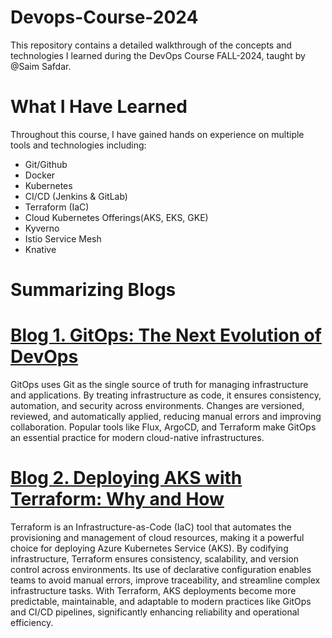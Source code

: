 # Devops-Course-2024
This repository contains a detailed walkthrough of the concepts and technologies I learned during the DevOps Course FALL-2024, taught by @Saim Safdar.

# What I Have Learned
Throughout this course, I have gained hands on experience on multiple tools and technologies including:
- Git/Github
- Docker
- Kubernetes
- CI/CD (Jenkins & GitLab)
- Terraform (IaC)
- Cloud Kubernetes Offerings(AKS, EKS, GKE)
- Kyverno
- Istio Service Mesh
- Knative

# Summarizing Blogs

# [Blog 1. GitOps: The Next Evolution of DevOps](https://medium.com/@fauzahmed2/gitops-the-next-evolution-of-devops-18630e82378b)
GitOps uses Git as the single source of truth for managing infrastructure and applications. By treating infrastructure as code, it ensures consistency, automation, and security across environments. Changes are versioned, reviewed, and automatically applied, reducing manual errors and improving collaboration. Popular tools like Flux, ArgoCD, and Terraform make GitOps an essential practice for modern cloud-native infrastructures.

# [Blog 2. Deploying AKS with Terraform: Why and How](https://medium.com/@fauzahmed2/deploying-aks-with-terraform-why-and-how-3918953b6926)
Terraform is an Infrastructure-as-Code (IaC) tool that automates the provisioning and management of cloud resources, making it a powerful choice for deploying Azure Kubernetes Service (AKS). By codifying infrastructure, Terraform ensures consistency, scalability, and version control across environments.
Its use of declarative configuration enables teams to avoid manual errors, improve traceability, and streamline complex infrastructure tasks. With Terraform, AKS deployments become more predictable, maintainable, and adaptable to modern practices like GitOps and CI/CD pipelines, significantly enhancing reliability and operational efficiency.

